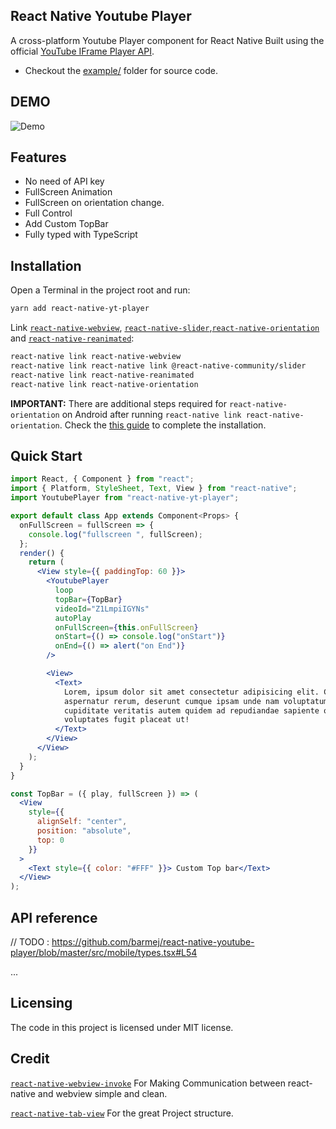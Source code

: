 ## React Native Youtube Player

A cross-platform Youtube Player component for React Native Built using the official [YouTube IFrame Player API](https://developers.google.com/youtube/iframe_api_reference).

- Checkout the [example/](https://github.com/barmej/react-native-youtube-player/tree/master/example) folder for source code.

## DEMO

![Demo](https://raw.githubusercontent.com/barmej/react-native-youtube-player/master/demo.gif)

## Features

- No need of API key
- FullScreen Animation
- FullScreen on orientation change.
- Full Control
- Add Custom TopBar
- Fully typed with TypeScript

## Installation

Open a Terminal in the project root and run:

```sh
yarn add react-native-yt-player
```

Link [`react-native-webview`](https://github.com/react-native-community/react-native-webview), [`react-native-slider`](https://github.com/react-native-community/react-native-slider),[`react-native-orientation`](https://github.com/yamill/react-native-orientation) and [`react-native-reanimated`](https://github.com/kmagiera/react-native-reanimated):

```sh
react-native link react-native-webview
react-native link react-native link @react-native-community/slider
react-native link react-native-reanimated
react-native link react-native-orientation
```

**IMPORTANT:** There are additional steps required for `react-native-orientation` on Android after running `react-native link react-native-orientation`. Check the [this guide](https://github.com/yamill/react-native-orientation#configuration) to complete the installation.

## Quick Start

```jsx
import React, { Component } from "react";
import { Platform, StyleSheet, Text, View } from "react-native";
import YoutubePlayer from "react-native-yt-player";

export default class App extends Component<Props> {
  onFullScreen = fullScreen => {
    console.log("fullscreen ", fullScreen);
  };
  render() {
    return (
      <View style={{ paddingTop: 60 }}>
        <YoutubePlayer
          loop
          topBar={TopBar}
          videoId="Z1LmpiIGYNs"
          autoPlay
          onFullScreen={this.onFullScreen}
          onStart={() => console.log("onStart")}
          onEnd={() => alert("on End")}
        />

        <View>
          <Text>
            Lorem, ipsum dolor sit amet consectetur adipisicing elit. Commodi,
            aspernatur rerum, deserunt cumque ipsam unde nam voluptatum tenetur
            cupiditate veritatis autem quidem ad repudiandae sapiente odit
            voluptates fugit placeat ut!
          </Text>
        </View>
      </View>
    );
  }
}

const TopBar = ({ play, fullScreen }) => (
  <View
    style={{
      alignSelf: "center",
      position: "absolute",
      top: 0
    }}
  >
    <Text style={{ color: "#FFF" }}> Custom Top bar</Text>
  </View>
);
```

## API reference

// TODO : https://github.com/barmej/react-native-youtube-player/blob/master/src/mobile/types.tsx#L54

...

## Licensing

The code in this project is licensed under MIT license.

## Credit

[`react-native-webview-invoke`](https://github.com/pinqy520/react-native-webview-invoke) For Making Communication between react-native and webview simple and clean.

[`react-native-tab-view`](https://github.com/react-native-community/react-native-tab-view) For the great Project structure.
